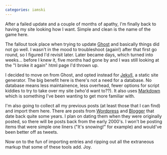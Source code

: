 ```yaml
---
categories: iamski
---
```


After a failed update and a couple of months of apathy, I'm finally back to having my site looking how I want. Simple and clean is the name of the game here.

The fallout took place when trying to update [Ghost](https://ghost.org/) and basically things did not go well. I wasn't in the mood to troubleshoot (again!) after that first go round, so I figured I'd revisit later. Later became days, which turned into weeks... before I knew it, five months had gone by and I was still looking at the "I broke it again" html page I'd thrown up.

I decided to move on from Ghost, and opted instead for [Jekyll](https://jekyllrb.com), a static site generator. The big benefit here is there's not a need for a database. No database means less maintainence, less overhead, fewer options for script kiddies to try to take over my site (who'd want to??). It also uses [Markdown](https://en.wikipedia.org/wiki/Markdown) which is something I've been wanting to get more familiar with.

I'm also going to collect all my previous posts (at least those that I can find) and import them here. There are posts from [Wordpress](https://www.wordpress.com) and [Blogger](https://www.blogger.com) that date back quite some years. I plan on dating them when they were originally posted, so there will be posts back from the early 2000's. I won't be posting items that were simple one liners ("It's snowing!" for example) and would've been better off as tweets.

Now on to the fun of importing entries and ripping out all the extraneous markup that some of these tools add. Joy.
